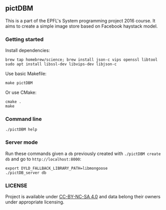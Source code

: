 ## pictDBM
 
This is a part of the EPFL's System programming project 2016 course. 
It aims to create a simple image store based on Facebook haystack model.

### Getting started

Install dependencies:
```shell
brew tap homebrew/science; brew install json-c vips openssl libtool
sudo apt install libssl-dev libvips-dev libjson-c
```

Use basic Makefile:
```shell
make pictDBM
```

Or use CMake:
```shell
cmake .
make
```

### Command line

```shell
./pictDBM help
```

### Server mode

Run these commands given a `db` previously created with `./pictDBM create db` and go to `http://localhost:8000`:

```shell
export DYLD_FALLBACK_LIBRARY_PATH=libmongoose
./pictDB_server db
```

### LICENSE

Project is available under [CC-BY-NC-SA 4.0](http://creativecommons.org/licenses/by-nc-sa/4.0/) and data belong their owners under appropriate licensing.
